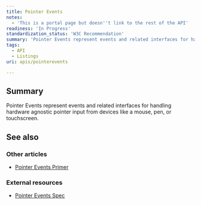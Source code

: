 ```yaml
---
title: Pointer Events
notes:
  - 'This is a portal page but doesn''t link to the rest of the API'
readiness: 'In Progress'
standardization_status: 'W3C Recommendation'
summary: 'Pointer Events represent events and related interfaces for handling hardware agnostic pointer input from devices like a mouse, pen, or touchscreen.'
tags:
  - API
  - Listings
uri: apis/pointerevents

---
```

## Summary

Pointer Events represent events and related interfaces for handling hardware agnostic pointer input from devices like a mouse, pen, or touchscreen.

## See also

### Other articles

-   [Pointer Events Primer](/concepts/PointerEvents)

### External resources

-   [Pointer Events Spec](http://www.w3.org/TR/PointerEvents/)
